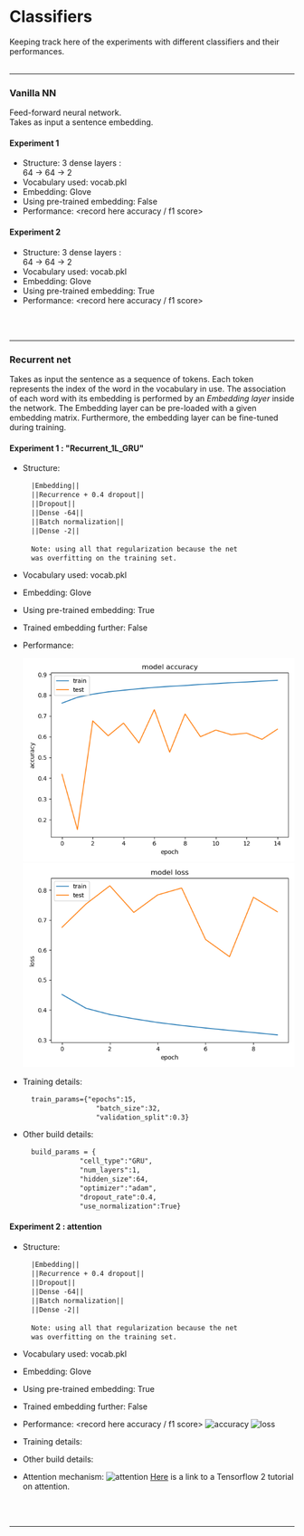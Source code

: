 # Classifiers 

Keeping track here of the experiments with different classifiers and their performances. 
<br>
<br>


--- 
### Vanilla NN 
Feed-forward neural network. <br>
Takes as input a sentence embedding. 
#### Experiment 1 
- Structure: 3 dense layers : <br>
    64 -> 64 -> 2 
- Vocabulary used: vocab.pkl
- Embedding: Glove
- Using pre-trained embedding: False
- Performance: <record here accuracy / f1 score> 
#### Experiment 2 
- Structure: 3 dense layers : <br>
    64 -> 64 -> 2 
- Vocabulary used: vocab.pkl
- Embedding: Glove
- Using pre-trained embedding: True 
- Performance: <record here accuracy / f1 score> 
<br>
<br>


--- 
### Recurrent net 
Takes as input the sentence as a sequence of tokens. Each token represents the index of 
the word in the vocabulary in use. The association of each word with its embedding is 
performed by an *Embedding layer* inside the network. The Embedding layer can be pre-loaded 
with a given embedding matrix. Furthermore, the embedding layer can be fine-tuned during 
training. 

#### Experiment 1 : "Recurrent_1L_GRU"
- Structure:

        |Embedding|| 
        ||Recurrence + 0.4 dropout|| 
        ||Dropout|| 
        ||Dense -64||
        ||Batch normalization||
        ||Dense -2||
        
        Note: using all that regularization because the net 
        was overfitting on the training set. 
   
- Vocabulary used: vocab.pkl
- Embedding: Glove
- Using pre-trained embedding: True 
- Trained embedding further: False
- Performance: 
    
    ![accuracy](../data/assets/R_1L_GRU_acc.png)
    ![loss](../data/assets/R_1L_GRU_loss.png)

- Training details: 
        
        train_params={"epochs":15,
                        "batch_size":32,
                        "validation_split":0.3}
- Other build details: 

        build_params = {
                    "cell_type":"GRU",
                    "num_layers":1,
                    "hidden_size":64,
                    "optimizer":"adam",
                    "dropout_rate":0.4,
                    "use_normalization":True}
                    
#### Experiment 2 : attention

- Structure:

        |Embedding|| 
        ||Recurrence + 0.4 dropout|| 
        ||Dropout|| 
        ||Dense -64||
        ||Batch normalization||
        ||Dense -2||
        
        Note: using all that regularization because the net 
        was overfitting on the training set. 
   
- Vocabulary used: vocab.pkl
- Embedding: Glove
- Using pre-trained embedding: True 
- Trained embedding further: False
- Performance: <record here accuracy / f1 score> 
![accuracy](accuracyhere)
![loss](losshere)
- Training details: 
- Other build details: 
- Attention mechanism: 
![attention](attentionpichere)
[Here](https://www.tensorflow.org/tutorials/text/nmt_with_attention) is a link to a Tensorflow 2 
tutorial on attention. 
<br>
<br>


--- 
